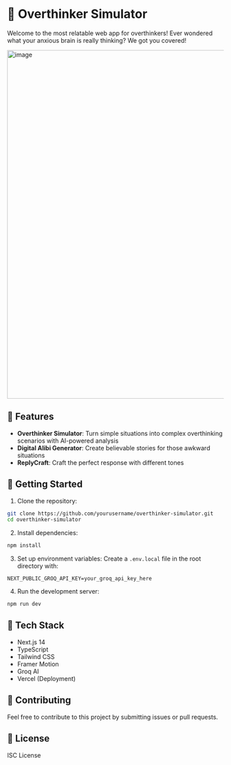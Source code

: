 # 🤔 Overthinker Simulator

Welcome to the most relatable web app for overthinkers! Ever wondered what your anxious brain is really thinking? We got you covered!

<img width="1218" height="810" alt="image" src="https://github.com/user-attachments/assets/8d0620fb-5ed1-4c0e-a676-31bf54aff07e" />


## 🌟 Features

- **Overthinker Simulator**: Turn simple situations into complex overthinking scenarios with AI-powered analysis
- **Digital Alibi Generator**: Create believable stories for those awkward situations
- **ReplyCraft**: Craft the perfect response with different tones

## 🚀 Getting Started

1. Clone the repository:
```bash
git clone https://github.com/yourusername/overthinker-simulator.git
cd overthinker-simulator
```

2. Install dependencies:
```bash
npm install
```

3. Set up environment variables:
Create a `.env.local` file in the root directory with:
```
NEXT_PUBLIC_GROQ_API_KEY=your_groq_api_key_here
```

4. Run the development server:
```bash
npm run dev
```

## 💭 Tech Stack

- Next.js 14
- TypeScript
- Tailwind CSS
- Framer Motion
- Groq AI
- Vercel (Deployment)

## 🤝 Contributing

Feel free to contribute to this project by submitting issues or pull requests.

## 📝 License

ISC License 
